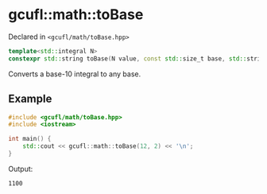 # gcufl::math::toBase
Declared in `<gcufl/math/toBase.hpp>`
```cpp
template<std::integral N>
constexpr std::string toBase(N value, const std::size_t base, std::string_view digits = "0123456789abcdefghijklmnopqrstuvwxyz") noexcept;
```
Converts a base-10 integral to any base.
## Example
```cpp
#include <gcufl/math/toBase.hpp>
#include <iostream>

int main() {
	std::cout << gcufl::math::toBase(12, 2) << '\n';
}
```
Output:
```
1100
```

